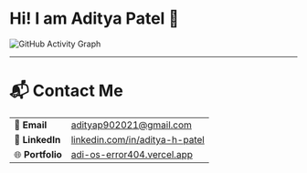 # Hi! I am Aditya Patel 👋
![GitHub Activity Graph](https://github-readme-activity-graph.vercel.app/graph?username=adi-os-error404&theme=react-dark)

---

# 📬 Contact Me

<table>
  <tr>
    <td>📧 <b>Email</b></td>
    <td><a href="mailto:adityap902021@gmail.com">adityap902021@gmail.com</a></td>
  </tr>
  <tr>
    <td>💼 <b>LinkedIn</b></td>
    <td><a href="https://www.linkedin.com/in/aditya-h-patel">linkedin.com/in/aditya-h-patel</a></td>
  </tr>
  <tr>
    <td>🌐 <b>Portfolio</b></td>
    <td><a href="https://adi-os-error404.vercel.app/">adi-os-error404.vercel.app</a></td>
  </tr>
</table>
